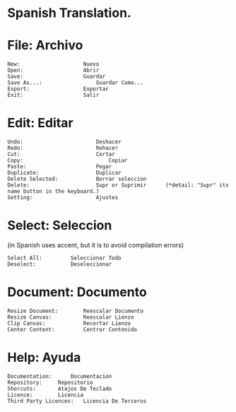 # Spanish Translation.

# File:											Archivo

	New:				  	Nuevo
	Open:				  	Abrir
	Save:				  	Guardar
	Save As...:   				Guardar Como...
	Export:					Exportar
	Exit:				  	Salir

# Edit: 										Editar

	Undo:				        Deshacer
	Redo:				        Rehacer
	Cut:				        Cortar
	Copy:		            		Copiar
	Paste:				      	Pegar
	Duplicate:			    	Duplicar
	Delete Selected:	  		Borrar seleccion
	Delete:			        	Supr or Suprimir      (*detail: "Supr" its name button in the keyboard.)
	Setting:			      	Ajustes

# Select: 									Seleccion
(in Spanish uses accent, but it is to avoid compilation errors)

	Select All:			Seleccionar Todo
	Deselect:			Deseleccionar

# Document:								Documento

	Resize Document:		Reescalar Documento
	Resize Canvas:			Reescalar Lienzo
	Clip Canvas:			Recortar Lienzo
	Center Content:			Centrar Contenido

# Help:												Ayuda

	Documentation:		Documentacion
	Repository:		Repositorio
	Shorcuts:		Atajos De Teclado
	Licence:		Licencia
	Third Party Licences:	Licencia De Terceros
	

